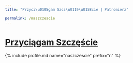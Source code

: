 ```yaml
---
title: "Przyci\u0105gam Szcz\u0119\u015Bcie | Patromierz"

permalink: /naszczescie
---
```


# [Przyciągam Szczęście](https://patronite.pl/naszczescie)

{% include profile.md name="naszczescie" prefix="n" %}
